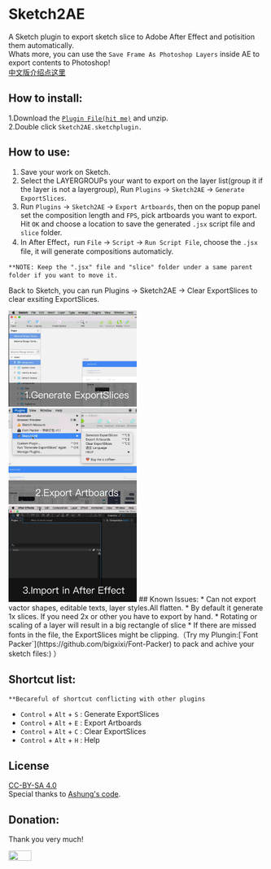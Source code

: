 # Sketch2AE

A Sketch plugin to export sketch slice to Adobe After Effect and potisition them automatically.  
Whats more, you can use the `Save Frame As Photoshop Layers` inside AE to export contents to Photoshop!  
[中文版介绍点这里](https://github.com/bigxixi/SKetch2AE/blob/master/README_zh.md)  

## How to install:

1.Download the [`Plugin File(hit me)`](https://github.com/bigxixi/Sketch2AE/archive/master.zip) and unzip.  
2.Double click `Sketch2AE.sketchplugin.` 

## How to use:  
1. Save your work on Sketch.  
2. Select the LAYERGROUPs your want to export on the layer list(group it if the layer is not a layergroup), Run `Plugins` -> `Sketch2AE` -> `Generate ExportSlices`.  
3.  Run `Plugins` -> `Sketch2AE` -> `Export Artboards`, then on the popup panel set the composition length and `FPS`, pick artboards you want to export. Hit `OK` and choose a location to save the generated `.jsx` script file and `slice` folder.  
4.  In After Effect，run `File` -> `Script` -> `Run Script File`, choose the `.jsx` file, it will generate compositions automaticly.  
````
**NOTE: Keep the ".jsx" file and "slice" folder under a same parent folder if you want to move it.
````  
Back to Sketch, you can run Plugins -> Sketch2AE -> Clear ExportSlices to clear exsiting ExportSlices.  

<img src="https://raw.githubusercontent.com/bigxixi/ReadMe-Resources/master/Sketch2AE/step1.gif" width="50%" height="50%">  

<img src="https://raw.githubusercontent.com/bigxixi/ReadMe-Resources/master/Sketch2AE/step2.gif" width="50%" height="50%">  

<img src="https://raw.githubusercontent.com/bigxixi/ReadMe-Resources/master/Sketch2AE/step3.gif" width="50%" height="50%">  
## Known Issues:
 * Can not export vactor shapes, editable texts, layer styles.All flatten.  
 * By default it generate 1x slices. If you need 2x or other you have to export by hand.  
 * Rotating or scaling of a layer will result in a big rectangle of slice  
 * If there are missed fonts in the file, the ExportSlices might be clipping.（Try my Plungin:[`Font Packer`](https://github.com/bigxixi/Font-Packer) to pack and achive your sketch files:) ）  

## Shortcut list:
```
**Becareful of shortcut conflicting with other plugins
```
 * `Control` + `Alt` + `S` : Generate ExportSlices
 * `Control` + `Alt` + `E` : Export Artboards
 * `Control` + `Alt` + `C` : Clear ExportSlices
 * `Control` + `Alt` + `H` : Help
 
## License  
[CC-BY-SA 4.0](https://creativecommons.org/licenses/by-sa/4.0/)  
Special thanks to [Ashung's code](https://github.com/Ashung/Automate-Sketch).

## Donation:

Thank you very much!  

[<img src="http://bigxixi.com/donate/index.hyperesources/paypal.png" width="30%" height="30%">](https://www.paypal.me/bigxixi/)  

